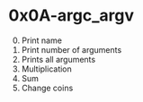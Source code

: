# 0x0A-argc_argv
0. Print name
1. Print number of arguments
2. Prints all arguments
3. Multiplication
4. Sum
5. Change coins